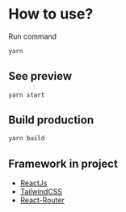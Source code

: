 # How to use?

Run command

```bash
yarn
```

## See preview

```bash
yarn start
```

## Build production

```bash
yarn build
```

## Framework in project

- [ReactJs](https://reactjs.org/)
- [TailwindCSS](https://tailwindcss.com/)
- [React-Router](https://reacttraining.com/react-router/web/guides/quick-start)
